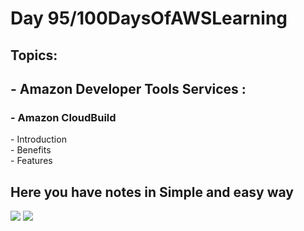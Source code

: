 <h1>Day 95/100DaysOfAWSLearning</h1>


<h2>Topics:</h2>


<h2> - Amazon Developer Tools Services : </h2>
  <h3> - Amazon CloudBuild </h3>
          - Introduction <br>
          - Benefits <br>
          - Features <br>
         
        
   
   <h2> Here you have notes in Simple and easy way </h2>
   
   <img src = "https://github.com/thetechgirlgita/100-days-of-aws-learning/blob/master/Images/Day95/95_1.jpg?raw=true">
   <img src = "https://github.com/thetechgirlgita/100-days-of-aws-learning/blob/master/Images/Day94/94_2.jpg?raw=true">
  
 
